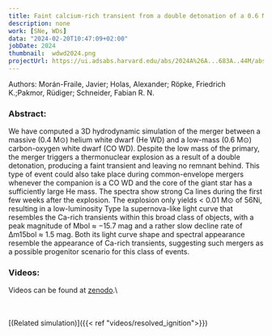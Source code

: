 ```yaml
---
title: Faint calcium-rich transient from a double detonation of a 0.6 M⊙ carbon-oxygen white dwarf star
description: none
work: [SNe, WDs]
data: "2024-02-20T10:47:09+02:00"
jobDate: 2024
thumbnail:  wdwd2024.png
projectUrl: https://ui.adsabs.harvard.edu/abs/2024A%26A...683A..44M/abstract 
---
```


Authors: Morán-Fraile, Javier; Holas, Alexander; Röpke, Friedrich K.;Pakmor, Rüdiger; Schneider, Fabian R. N.


### Abstract:

We have computed a 3D hydrodynamic simulation of the merger between a massive (0.4 M⊙) helium white dwarf (He WD) and a low-mass (0.6 M⊙) carbon-oxygen white dwarf (CO WD). Despite the low mass of the primary, the merger triggers a thermonuclear explosion as a result of a double detonation, producing a faint transient and leaving no remnant behind. This type of event could also take place during common-envelope mergers whenever the companion is a CO WD and the core of the giant star has a sufficiently large He mass. The spectra show strong Ca lines during the first few weeks after the explosion. The explosion only yields < 0.01 M⊙ of 56Ni, resulting in a low-luminosity Type Ia supernova-like light curve that resembles the Ca-rich transients within this broad class of objects, with a peak magnitude of Mbol ≈ −15.7 mag and a rather slow decline rate of Δm15bol ≈ 1.5 mag. Both its light curve shape and spectral appearance resemble the appearance of Ca-rich transients, suggesting such mergers as a possible progenitor scenario for this class of events.


### Videos:

Videos can be found at [zenodo](https://doi.org/10.5281/zenodo.8268166).\


</br>

</br>
[(Related simulation)]({{< ref "videos/resolved_ignition">}})
</br>



